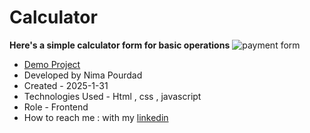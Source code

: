 # Calculator
**Here's a simple calculator form for basic operations**
![payment form](https://github.com/user-attachments/assets/f7fc2c7e-295d-4b85-80ed-4586e56a8f8e)
- [Demo Project](https://nima-frontend.github.io/bank-card/)
- Developed by Nima Pourdad
- Created - 2025-1-31
- Technologies Used - Html , css , javascript
- Role - Frontend
- How to reach me : with my [linkedin](https://linkedin.com/in/nima-pourdad-b2a5bb331)
